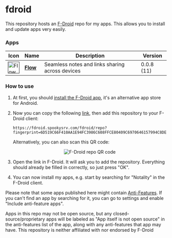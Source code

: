 # fdroid
This repository hosts an [F-Droid](https://f-droid.org/) repo for my apps. This allows you to install and update apps very easily.

### Apps

<!-- This table is auto-generated. Do not edit -->
| Icon | Name | Description | Version |
| --- | --- | --- | --- |
| <a href=""><img src="fdroid/repo/icons/" alt="Flow icon" width="36px" height="36px"></a> | [**Flow**]() | Seamless notes and links sharing across devices | 0.0.8 (11) |
<!-- end apps table -->

### How to use
1. At first, you should [install the F-Droid app](https://f-droid.org/), it's an alternative app store for Android.
2. Now you can copy the following [link](https://fdroid.spookysrv.com/fdroid/repo?fingerprint=6D519C66F410AA1E94FC3986C608FFCE80409C6970646157994C8DE8C1695EAA), then add this repository to your F-Droid client:

    ```
    https://fdroid.spookysrv.com/fdroid/repo?fingerprint=6D519C66F410AA1E94FC3986C608FFCE80409C6970646157994C8DE8C1695EAA
    ```

    Alternatively, you can also scan this QR code:

    <p align="center">
      <img src="https://fdroid.spookysrv.com/fdroid/repo/index.png" alt="F-Droid repo QR code"/>
    </p>

3. Open the link in F-Droid. It will ask you to add the repository. Everything should already be filled in correctly, so just press "OK".
4. You can now install my apps, e.g. start by searching for "Notality" in the F-Droid client.

Please note that some apps published here might contain [Anti-Features](https://f-droid.org/en/docs/Anti-Features/). If you can't find an app by searching for it, you can go to settings and enable "Include anti-feature apps".

Apps in this repo may not be open source, but any closed-source/proprietary apps will be labeled as "App itself is not open source" in the anti-features list of the app, along with any anti-features that app may have. 
This repository is neither affiliated with nor endorsed by F-Droid